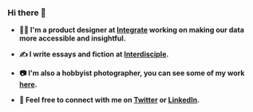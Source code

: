 ### Hi there 👋

- **👨‍💻  I'm a product designer at [Integrate](https://www.integrate.com) working on making our data more accessible and insightful.**

-  **✍️  I write essays and fiction at [Interdisciple](https://interdisciple.com).**

- **📷 I'm also a hobbyist photographer, you can see some of my work [here](https://ztc.photos).**

- **📨  Feel free to connect with me on [Twitter](https://twitter.com/zachtco) or [LinkedIn](https://linkedin.com/in/zachtylercohen/).**
